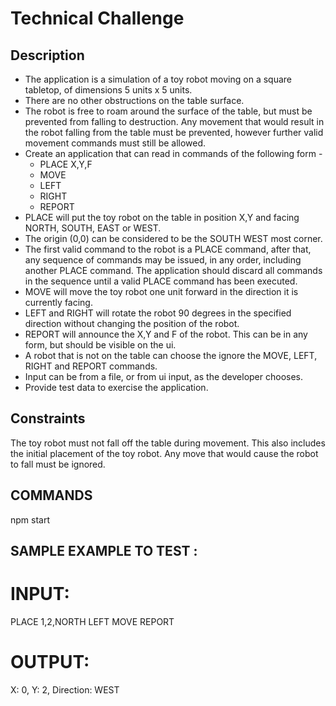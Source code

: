 # Technical Challenge

## Description

- The application is a simulation of a toy robot moving on a square tabletop, of dimensions
  5 units x 5 units.
- There are no other obstructions on the table surface.
- The robot is free to roam around the surface of the table, but must be prevented from
  falling to destruction. Any movement that would result in the robot falling from the table
  must be prevented, however further valid movement commands must still be allowed.
- Create an application that can read in commands of the following form -
  - PLACE X,Y,F
  - MOVE
  - LEFT
  - RIGHT
  - REPORT
- PLACE will put the toy robot on the table in position X,Y and facing NORTH, SOUTH,
  EAST or WEST.
- The origin (0,0) can be considered to be the SOUTH WEST most corner.
- The first valid command to the robot is a PLACE command, after that, any sequence of
  commands may be issued, in any order, including another PLACE command. The
  application should discard all commands in the sequence until a valid PLACE command
  has been executed.
- MOVE will move the toy robot one unit forward in the direction it is currently facing.
- LEFT and RIGHT will rotate the robot 90 degrees in the specified direction without
  changing the position of the robot.
- REPORT will announce the X,Y and F of the robot. This can be in any form, but should be visible on the ui.
- A robot that is not on the table can choose the ignore the MOVE, LEFT, RIGHT and
  REPORT commands.
- Input can be from a file, or from ui input, as the developer chooses.
- Provide test data to exercise the application.

## Constraints

The toy robot must not fall off the table during movement. This also includes the initial
placement of the toy robot.
Any move that would cause the robot to fall must be ignored.
 ## COMMANDS
 npm start
 ## SAMPLE EXAMPLE TO TEST :
 # INPUT:
 PLACE 1,2,NORTH
 LEFT
 MOVE
 REPORT
 # OUTPUT:
 X: 0, Y: 2, Direction: WEST